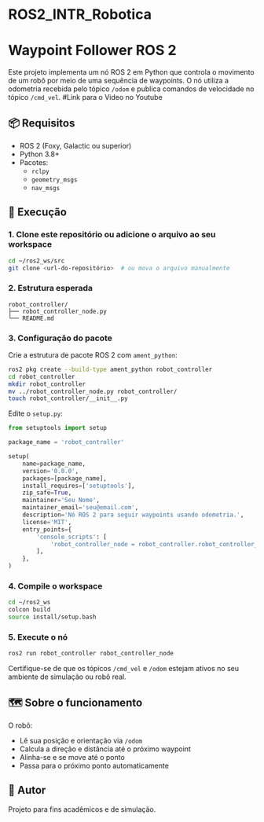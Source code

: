 # ROS2_INTR_Robotica
# Waypoint Follower ROS 2

Este projeto implementa um nó ROS 2 em Python que controla o movimento de um robô por meio de uma sequência de waypoints. O nó utiliza a odometria recebida pelo tópico `/odom` e publica comandos de velocidade no tópico `/cmd_vel`.
#Link para o Video no Youtube

## 📦 Requisitos

- ROS 2 (Foxy, Galactic ou superior)
- Python 3.8+
- Pacotes:
  - `rclpy`
  - `geometry_msgs`
  - `nav_msgs`

## 🚀 Execução

### 1. Clone este repositório ou adicione o arquivo ao seu workspace

```bash
cd ~/ros2_ws/src
git clone <url-do-repositório>  # ou mova o arquivo manualmente
```

### 2. Estrutura esperada

```
robot_controller/
├── robot_controller_node.py
└── README.md
```

### 3. Configuração do pacote

Crie a estrutura de pacote ROS 2 com `ament_python`:

```bash
ros2 pkg create --build-type ament_python robot_controller
cd robot_controller
mkdir robot_controller
mv ../robot_controller_node.py robot_controller/
touch robot_controller/__init__.py
```

Edite o `setup.py`:

```python
from setuptools import setup

package_name = 'robot_controller'

setup(
    name=package_name,
    version='0.0.0',
    packages=[package_name],
    install_requires=['setuptools'],
    zip_safe=True,
    maintainer='Seu Nome',
    maintainer_email='seu@email.com',
    description='Nó ROS 2 para seguir waypoints usando odometria.',
    license='MIT',
    entry_points={
        'console_scripts': [
            'robot_controller_node = robot_controller.robot_controller_node:main',
        ],
    },
)
```

### 4. Compile o workspace

```bash
cd ~/ros2_ws
colcon build
source install/setup.bash
```

### 5. Execute o nó

```bash
ros2 run robot_controller robot_controller_node
```

Certifique-se de que os tópicos `/cmd_vel` e `/odom` estejam ativos no seu ambiente de simulação ou robô real.

## 🗺️ Sobre o funcionamento

O robô:
- Lê sua posição e orientação via `/odom`
- Calcula a direção e distância até o próximo waypoint
- Alinha-se e se move até o ponto
- Passa para o próximo ponto automaticamente

## 📎 Autor

Projeto para fins acadêmicos e de simulação.
